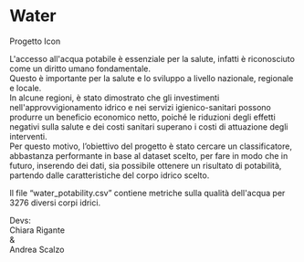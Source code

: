 # Water
Progetto Icon <br>

L'accesso all'acqua potabile è essenziale per la salute, infatti è riconosciuto come un diritto
umano fondamentale. <br>Questo è importante per la salute e lo sviluppo a livello nazionale, regionale 
e locale.  <br>In alcune regioni, è stato dimostrato che gli investimenti nell'approvvigionamento idrico e 
nei servizi igienico-sanitari possono produrre un beneficio economico netto, poiché le riduzioni 
degli effetti negativi sulla salute e dei costi sanitari superano i costi di attuazione degli interventi. <br>
Per questo motivo, l’obiettivo del progetto è stato cercare un classificatore, abbastanza
performante in base al dataset scelto, per fare in modo che in futuro, inserendo dei dati, sia
possibile ottenere un risultato di potabilità, partendo dalle caratteristiche del corpo idrico scelto. <br>

Il file “water_potability.csv” contiene metriche sulla qualità dell'acqua per 3276 diversi corpi
idrici. <br>

Devs: <br>
Chiara Rigante <br>
& <br>
Andrea Scalzo

